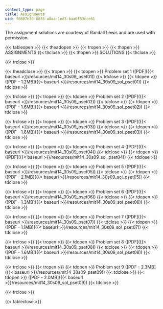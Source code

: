 ```yaml
---
content_type: page
title: Assignments
uid: f6607e30-88f8-a8aa-1ed3-baa0f53cce61
---
```


The assignment solutions are courtesy of Randall Lewis and are used with permission.

{{< tableopen >}}
{{< theadopen >}}
{{< tropen >}}
{{< thopen >}}
ASSIGNMENTS
{{< thclose >}}
{{< thopen >}}
SOLUTIONS
{{< thclose >}}

{{< trclose >}}

{{< theadclose >}}
{{< tropen >}}
{{< tdopen >}}
Problem set 1 ([PDF]({{< baseurl >}}/resources/mit14_30s09_pset01))
{{< tdclose >}}
{{< tdopen >}}
([PDF - 1.2MB]({{< baseurl >}}/resources/mit14_30s09_sol_pset01))
{{< tdclose >}}

{{< trclose >}}
{{< tropen >}}
{{< tdopen >}}
Problem set 2 ([PDF]({{< baseurl >}}/resources/mit14_30s09_pset02))
{{< tdclose >}}
{{< tdopen >}}
([PDF - 1.6MB]({{< baseurl >}}/resources/mit14_30s09_sol_pset02))
{{< tdclose >}}

{{< trclose >}}
{{< tropen >}}
{{< tdopen >}}
Problem set 3 ([PDF]({{< baseurl >}}/resources/mit14_30s09_pset03))
{{< tdclose >}}
{{< tdopen >}}
([PDF - 1.6MB]({{< baseurl >}}/resources/mit14_30s09_sol_pset03))
{{< tdclose >}}

{{< trclose >}}
{{< tropen >}}
{{< tdopen >}}
Problem set 4 ([PDF]({{< baseurl >}}/resources/mit14_30s09_pset04))
{{< tdclose >}}
{{< tdopen >}}
([PDF]({{< baseurl >}}/resources/mit14_30s09_sol_pset04))
{{< tdclose >}}

{{< trclose >}}
{{< tropen >}}
{{< tdopen >}}
Problem set 5 ([PDF]({{< baseurl >}}/resources/mit14_30s09_pset05))
{{< tdclose >}}
{{< tdopen >}}
([PDF - 2.1MB]({{< baseurl >}}/resources/mit14_30s09_sol_pset05))
{{< tdclose >}}

{{< trclose >}}
{{< tropen >}}
{{< tdopen >}}
Problem set 6 ([PDF]({{< baseurl >}}/resources/mit14_30s09_pset06))
{{< tdclose >}}
{{< tdopen >}}
([PDF - 1.3MB]({{< baseurl >}}/resources/mit14_30s09_sol_pset06))
{{< tdclose >}}

{{< trclose >}}
{{< tropen >}}
{{< tdopen >}}
Problem set 7 ([PDF]({{< baseurl >}}/resources/mit14_30s09_pset07))
{{< tdclose >}}
{{< tdopen >}}
([PDF - 1.1MB]({{< baseurl >}}/resources/mit14_30s09_sol_pset07))
{{< tdclose >}}

{{< trclose >}}
{{< tropen >}}
{{< tdopen >}}
Problem set 8 ([PDF]({{< baseurl >}}/resources/mit14_30s09_pset08))
{{< tdclose >}}
{{< tdopen >}}
([PDF - 1.6MB]({{< baseurl >}}/resources/mit14_30s09_sol_pset08))
{{< tdclose >}}

{{< trclose >}}
{{< tropen >}}
{{< tdopen >}}
Problem set 9 ([PDF - 2.3MB]({{< baseurl >}}/resources/mit14_30s09_pset09))
{{< tdclose >}}
{{< tdopen >}}
([PDF - 2.0MB]({{< baseurl >}}/resources/mit14_30s09_sol_pset09))
{{< tdclose >}}

{{< trclose >}}

{{< tableclose >}}